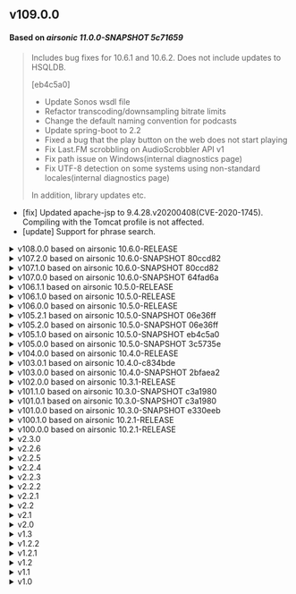 <!--
# CHANGELOG.md
# jpsonic/jpsonic
# -->

## v109.0.0
#### Based on *airsonic 11.0.0-SNAPSHOT 5c71659*

> Includes bug fixes for 10.6.1 and 10.6.2. Does not include updates to HSQLDB.
> 
> [eb4c5a0]
> 
>  - Update Sonos wsdl file
>  - Refactor transcoding/downsampling bitrate limits
>  - Change the default naming convention for podcasts
>  - Update spring-boot to 2.2
>  - Fixed a bug that the play button on the web does not start playing
>  - Fix Last.FM scrobbling on AudioScrobbler API v1
>  - Fix path issue on Windows(internal diagnostics page)
>  - Fix UTF-8 detection on some systems using non-standard locales(internal diagnostics page)
> 
> In addition, library updates etc. 

  * [fix] Updated apache-jsp to 9.4.28.v20200408(CVE-2020-1745). Compiling with the Tomcat profile is not affected.
  * [update] Support for phrase search.

<details>
<summary>v108.0.0 based on airsonic 10.6.0-RELEASE</summary>

  * [fix] Update jquery to 3.5.
  * [fix] Fixed share psge icon image and link.
  * [update] Removed artist image from biography on Web page.
    Because this is not a proper implementation under Japanese law.
    If a better solution is implemented in the future, it will be modified again to display the image.
</details>

<details>
<summary>v107.2.0 based on airsonic 10.6.0-SNAPSHOT 80ccd82</summary>

  * [fix] Update Jetty to 9.4.27.v20200227 (CVE-2020-1935).
  * [fix] Update Jackson to 2.10.3 (CVE-2020-8840, CVE-2019-20330)
  * [fix] Update commons-configuration2 to 2.7 (CVE-2020-1953)
  * [fix] Update cxf to 3.3.6 (CVE-2020-1954)
  * [fix] Fixed a bug that albums with specific data patterns may not be scanned correctly.
    This is a legacy implementation bug.
    Existing web pages will not be affected, but will affect REST and Jpsonic UPnP implementations.
  * [fix] Fix the bug that only specific pattern queries are skipped in UPnP search.
    Improved song search using artist/composer as key.
  * [update] Change the sort-tag-rearrangement process of after scan.
    Merge processing when there are multiple sort-tags in one name has been changed to stricter processing.
     - In addition to album, artist, albumArtist sort-tags, composer is included in the target.
     - In the case of the sort tag of the person name, it takes precedence in the order of changeDate/albumArtist/artist/composer.
     - In the case of the sort tag of album name, it takes precedence changeDate.
  * [update] Change the conditions under which sort-tags are used for indexing and sorting.
     - Previously, sort-tags were not used if the first string of name was alphabetic.
     - Changed to use sort tag if name and sort tag start with alphabet and if sort tag contains Japanese.
  * [update] Add a column to keep original sort-tag in DB. Currently it does not provide any new features by itself.
       It is intended for future tag-checkers, or to address the need for users to write and check SQL.
  * [update] UPnP display item name changed(En).
       - RecentAlbums & RecentAlbums(ID3) -> Recently added albums & Recently tagged albums.
  * [update] New display items have been added in UPnP.
       - MusicFolder/Artist/RandomSong.
  * [update] Improved the class of container sent by UPnP. Some clients have effects such as improved icon display.
  * [update] The UPnP setting screen has been improved so that the relationship between the selected item and the display name can be easily understood.
  * [update] Changed UPnP to not display artist images obtained from external services.
    (The implementation displaying the tag image of ID3 instead is not deleted.)
    Because this is not a proper implementation under Japanese law.
    In later versions, the same policy will also remove images of artists located except for UPnP.
    If a better solution is implemented in the future, it will be modified again to display the image.
</details>

<details>
<summary>v107.1.0 based on airsonic 10.6.0-SNAPSHOT 80ccd82</summary>

> [80ccd82]
> Numerous library updates, Popup improvements, health check page added etc.

  * [fix] Update Tomcat to 8.5.51(CVE-2020-1935, CVE-2019-17569).
  * [fix] Fix not to perform cleanup during scan.
  * [fix] Sorting fixes and testing enhance.
     - Fix classify English (words starting with the alphabet) and others.
     - Fix for sorting of titles including parentheses and numbers.
     - Fix to sort correctly on Home > All.
</details>

<details>
<summary>v107.0.0 based on airsonic 10.6.0-SNAPSHOT 64fad6a</summary>

> [64fad6a]
> Startup exception suppression, ListenBrainz support, player slider re-implementation, small web screen improvements, etc.

  * [fix] Update cxf to 3.3.5(CVE-2019-17573).
  * [fix] Fixed a bug where some DLNA items could not be used.
  * [update] Change DLNA startup port option.
        From this version, the startup port of UPnP server can be changed by -DUPNP_PORT.
        Airsonic has assigned a default UPnP port to 4041.
        Jpsonic will still make the same automatic assignment.
        If specified port with startup option, will follow it.
  * [update] Add folder access control option to DLNA.
        When this function is turned on, the folders published on DLNA are limited to the music folder specified by the guest user.
  * [update] Add two new items to DLNA (Id3 tag based index and random songs per artist).
  * [update] Add an option to specify the size of the random list used in DLNA.
        You can change the upper sizeof three items related to the random list..
  * [update] DLNA index cache improvements.
        The index cache can be up to 2 minutes, but will be automatically cleared if needed.
        Change to clear the cache automatically after scanning, changing media folder permissions, and changing music folder settings.
</details>

<details>
<summary>v106.1.1 based on airsonic 10.5.0-RELEASE</summary>

  * [fix] Update Tomcat to 8.5.50 (CVE-2019-12418, CVE-2019-17563).

Critical security fix.
The following measures taken.

 - Update Tomcat version to 8.5.50. The only version that addresses threats now.
 - Stop Tomcat precompiler. Because it depends on 8.5.40. As a result, the initial display of the web screen is slightly slower.
 - Jetty will continue to change to a compilable configuration. However,
   since it does not respond to threats, no official distribution will be made.
   It only supports arbitrary compilation.
</details>

<details>
<summary>v106.1.0 based on airsonic 10.5.0-RELEASE</summary>

  * [fix] Fixed server startup flow.
	This is fix for potential issue with Airsonic 10.5.0.
	The update to 106.1.0 disables automatic scan on first launch and removes previous search index data.
  * [fix] The UPnP search function has been improved and the previous search function has been removed.
	Performs query analysis according to Service Template Version 1.01 for UPnP Version 1.0.
	From 106.1.0, voice input is also possible from BubbleUPnP for DLNA.
  * [fix] Fixed the bug that UPnP cover art is not processed correctly.
	From 106.1.0, cover art of Artist(file/id3) / Album(file/id3) / Song / Playlist / Podcast can be displayed.
	(In the case of BubbleUPnP for DLNA. It depends on the specifications of the client application)
  * [fix] Fixed security check on cover art.
	Fixed meaningless SecurityException not to be output to the log.
  * [fix] Fixed to display multi genres correctly.
	From 106.1.0, if the genres are separated by semicolons, they will be displayed as different genres in the genre list.
  * [update] Added UPnP display items.
	Genre (song), shuffle (album), shuffle (song), and podcast are newly added.
  * [update] Added sorting option to genre master.
	Added option to display in dictionary order.
</details>

<details>
<summary>v106.0.0 based on airsonic 10.5.0-RELEASE</summary>

###### General

  * [fix] Update jackson to 2.10.1(CVE-2019-16943, CVE-2019-17531).
  * [fix] Update cxf to 3.3.4(CVE-2019-12406, CVE-2019-12419).
  * [update] Changed the default value of the setting item.
             The recommended items are now ON by default because so many options have been added.
  * [update] Jpsonic icons have been added to optional items, that include Jpsonic's unique functions and modifications.

###### WEB

  * [update] Modified the order of Home> All to be in the same order regardless of the DB being used.
  * [update] Added an option to include composers in the search, regardless of personal settings.
  * [update] Added an option to output the value entered in the log. Input from Web/Rest/DLNA can be confirmed.
  * [update] Added default user icon for Jpsonic theme 

###### DLNA

  * [update] Improved item deployment speed.
  * [update] Added DLNA display items (index/recently added album).
  * [update] Added option to select DLNA display items.
  * [update] Fixed the title search of DLNA to work correctly.
             DLNA title search can be selected as ID3/FileStructure (default is FileStructure and same search as Web) 
  * [update] Added an option to display the number of items in the genre 
</details>

<details>
<summary>v105.2.1 based on airsonic 10.5.0-SNAPSHOT 06e36ff</summary>

  * [fix] Fixed bug that fail when migrating with postgres from v105.1.0 to v105.2.0.
</details>

<details>
<summary>v105.2.0 based on airsonic 10.5.0-SNAPSHOT 06e36ff</summary>

> [06e36ff]
> 
> Fixed a bug where the last song in the play queue is repeated.
> MariaDB support etc.

  * [fix] Update jackson-databind to 2.10.0.pr3(CVE-2019-14540, CVE-2019-16335).
  * [fix] Fixed a edge case where artist reading analysis failed.
  * [update] The sorting algorithm and settings shared internally. Most features now work with the same sorting rules.
  * [update] DNLA Japanese language support has started. Provides title translation and complete dictionary sorting.
  * [update] Added an option to strictly sort DNLA/REST-ID3 in the sorting options. Necessary when handling DNLA in Japanese.
</details>

<details>
<summary>v105.1.0 based on airsonic 10.5.0-SNAPSHOT eb4c5a0</summary>

> [eb4c5a0]
> 
> Minor screen and player fixes, compatible with tomcat9.

  * [fix] Fixed a case where excessive Japanese translations were done when tags contained uppercase alphabets.
  * [update] Update jackson-databind to 2.9.9.3(CVE-2019-12086).
  * [update] Improved translation of Japanese messages. Fixed mistranslation due to design misread.
  * [update] Supports composer tag scanning and searching. Search is possible when composer is turned on as an option.
  * [update] Added header to song table. Header is possible when composer/genre is turned on as an option.
  * [update] Improved sorting of Play queue. Change to ignore upper/lower case.
  * [update] Add advanced sorting options. (Changing Various artist sorting rules / Sort serial numbers)
  * [update] Add artist-specific stopwords. "CV, feat, with" are ignored when searching the Artist field.
</details>

<details>
<summary>v105.0.0 based on airsonic 10.5.0-SNAPSHOT 3c5735e</summary>

> [3c5735e]
> 
> Minor screen and player fixes, bug fix.

  * Minor screen and player fixes.
  * Fixed a bug that wrong path may be used when searching.
  * Added JSP pre-compilation.
  * [update] Update lucene to 8.2.0. 
  * [update] Refactoring the search function. Japanese processing is expensive, but you can still search faster than Subsonic.
  * [update] Changed random function used when creating random list to use higher entropy function.
    It depends on the platform.
    NativePRNG is tried and SHA1PRNG is used if it is not supported.
    If neither is available, use the same random function as before.
</details>

<details>
<summary>v104.0.0 based on airsonic 10.4.0-RELEASE</summary>

  * [update] Theme update. Changed the main theme image to SVG and updated CSS.
  * [update] Temporary workaround for the issue of stopping the scan when the wrong pattern data is read at scan time.
</details>

<details>
<summary>v103.0.1 based on airsonic 10.4.0-c834bde</summary>

> [c834bde]
> 
> Only player modification and search design changes.

  * fix problems moving to the next song automatically
  * fix Progress bar
</details>

<details>
<summary>v103.0.0 based on airsonic 10.4.0-SNAPSHOT 2bfaea2</summary>

> [2bfaea2]
> 
> Security fixes, codebase modernization etc.

  * Security update (spring:CVE-2019-11272&CVE-2019-11272, tomcat:CVE-2019-10072, jackson:CVE-2019-12814)
  * Migrate travis environment from oraclejdk to openjdk.
  * Remove Flash related implementation.
  * Various minor fixes related to javascript.
  * Streaming test enhancements
  etc
</details>

<details>
<summary>v102.0.0 based on airsonic 10.3.1-RELEASE</summary>

> [10.3.1-RELEASE]
> 
> Bug fixes, resource saving fixes, security fixes, codebase modernization, docker image update, support for Java 9 and greater etc.

  * Security update (jetty:CVE-2019-10241, CVE-2019-10246)
  * [fix] Fixed a bug that property may be overwritten with values other than firstChild when updating artistSort of AlbumId3.
  * [update] Added processing to delete unnecessary data from lucene index when scanning.
  * [update] Added multi genre support.
</details>

<details>
<summary>v101.1.0 based on airsonic 10.3.0-SNAPSHOT c3a1980</summary>

  * Security update (spring:CVE-2019-3795)
  * [update] Compatible with ID3v2.4. For files in ID3v2.4 format, will be load additional readable fields.
  * [update] Analysis improvement of artist reading.
             (1) Change the Tokenize method from Japanase analysis to ID3v2.4 word delimiter. Mis-analysis is reduced.
             (2) Changed not to exclude character types. This means that you can use the reading field with other than Japanese.
  * [update] Improved the process of scan replacement. Fixed to create a complete index in one scan.
  * [update] Added automatic generation change of search index. 
             When updating with definition changes, if the existing index data is old, will be delete it without reading it.
             You can recover only to the normal state by scanning once.
</details>

<details>
<summary>v101.0.1 based on airsonic 10.3.0-SNAPSHOT c3a1980</summary>

> [c3a1980]
> 
> A lot of JavaScript improvements, Launch on Jetty. Improving log output when running Jetty etc.

  * [fix] Fixed the problem of duplicate results in random search.
  * [fix] Fixed the problem that double registration occurs when creating search index.
  * [fix] Fixed a bug that DNLA which was occured in v101.0.0 can not be used.
</details>

<details>
<summary>v101.0.0 based on airsonic 10.3.0-SNAPSHOT e330eeb</summary>

> [e330eeb]
> 
> Fixes to improve DB reliability, Organize JavaScript, update some libraries, etc.
> 
> Suppress CVE by false positives(spring:CVE-2018-1258)

  * [fix] Fixed to prevent Java errors on the screen if a search is made when there is no search index data.
  * [fix] Fixed double search issue with random search.
</details>

<details>
<summary>v100.1.0 based on airsonic 10.2.1-RELEASE</summary>

  * Security update (checkstyle:CVE-2019-9658) There is no impact on already running servers
  * [fix] Fixed a bug that search cannot be performed if Music Folder exist with a specific string pattern.
  * [fix] Fixed a bug that year can not be specified in random search.
  * [update] lucene has been updated to 7.7.1.
  * [update] Adjusted the Boost value at search. 
    The order of the search results is weighted in the following priority order.
    (1) Hiragana input assistance for each Artist / Album / Song / (2) full name assistance for each (3) parsed words.
    (1) and (3) are indexed as necessary to take into account the amount of data in order to eliminate Japanese ambiguity.
  * [update] Fix for speed improvement Index reading cache, deletion of unnecessary copies, etc.
    Covers redundant, time-consuming Japanese processing and performs as fast as Airsonic and Subsonic.
</details>

<details>
<summary>v100.0.0 based on airsonic 10.2.1-RELEASE</summary>

  * Security update (stax:CVE-2018-20222) Prevent xxe during parse
  * Based on airsonic 10.2.1-RELEASE.
  * Jpsonic public repository has been created. The version check and release page has been changed to refer public repository.
</details>

<details>
<summary>v2.3.0</summary>

  * Security update (stax:CVE-2018-1000840)
  * Fix for embedded Jetty compilation for evaluation purposes.
  * Based on airsonic e4bb808 (2019-2) Pull translations from transifex.
</details>

<details>
<summary>v2.2.6</summary>

  * Security update (jackson-databind:CVE-2018-19360 - CVE-2018-19362, CVE-2018-14718 - CVE-2018-14721)
  * Based on airsonic adc2241 (2019-1) Fix broken keyboard shortcuts, defrag on HSQLDB, connection pooling for external database etc.
</details>

<details>
<summary>v2.2.5</summary>

  * Security update (guava:CVE-2018-10237)
  * Suppress CVE by false positives(stax:CVE-2017-16224, slf4j:CVE-2018-8088)
  * Localization of version check. Changed Jpsonic update to notify management screen
  * Based on airsonic 77ca475 (2018-12) Screen modification, updating of various libraries, modification of test content, etc.
   - Modification of partial wording accompanying cleanup of overall translation
   - Image replacement related to adding icons for various devices
</details>

<details>
<summary>v2.2.4</summary>

  * Fixed a bug where part of the start argument was not correctly recognized
    (jpsonic.defaultMusicFolder, jpsonic.defaultPodcastFolder, jpsonic.defaultPlaylistFolder)
  * Introduction of Airsonic integration test using Docker
</details>

<details>
<summary>v2.2.3</summary>

  * Security update for cxf(CVE-2018-8039)
  * Based on airsonic 685f4fa (2018-10)
</details>

<details>
<summary>v2.2.2</summary>

  * Improvement of Japanese Song search accuracy.
  * Random search fault correction.
  * Based on airsonic 8ba0bc8 (2018-8)
</details>

<details>
<summary>v2.2.1</summary>

  * Security fix (LDAP authentication without a password).
  * Based upon Airsonic 10.2.0-SNAPSHOT f6905de(2018-8)
  * Start build test with travis.
</details>

<details>
<summary>v2.2</summary>

  * Forward search reinforcement of artist name. Corresponds to full name, hiragana, katakana.
  * Added index rebuilding process after scanning.
  * Based upon Airsonic 10.2.0-SNAPSHOT 8d3c0ec(2018-7)
</details>

<details>
<summary>v2.1</summary>

  * Update of lucene-core(3.0.3 -> 7.4.0).
  * Simple Japanese phrase search.
</details>

<details>
<summary>v2.0</summary>

  * Based upon Airsonic 10.2.0-SNAPSHOT 83ef76a(2018-7)
</details>

<details>
<summary>v1.3</summary>

  * It corresponds to ALBUM_SORT
  * Final release based upon Airsonic 10.1.1-RELEASE
</details>

<details>
<summary>v1.2.2</summary>

  * It corresponds to ARTIST_SORT, ALBUM_ARTIST_SORT
  * Fixed a bug that caused case ignoring excessively. (Alphabet is originally A-Za-z)
</details>

<details>
<summary>v1.2.1</summary>

  * Fixed bug related to sort of id 3
</details>

<details>
<summary>v1.2</summary>

  * Supports sorting using not only morphological analysis but also tag analysis
</details>

<details>
<summary>v1.1</summary>

  * Japanese index / Artist sort (id3)
  * Duplicate records may be included in getAlbunList Fixed a problem
  * Change DLNA icon
</details>

<details>
<summary>v1.0</summary>

  * Japanese index / Artist sort (File structure)
  * Fixed bug in Lang of biography
  * Default Japanese
  * First release as Jpsonic
  * Based upon Airsonic 10.1.1-RELEASE
</details>
